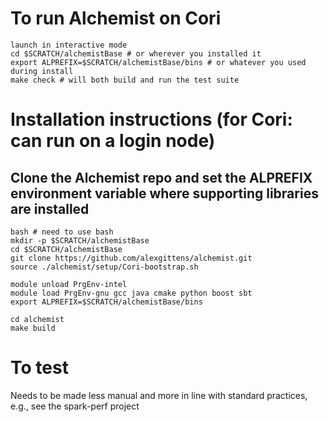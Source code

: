 # To run Alchemist on Cori
```
launch in interactive mode
cd $SCRATCH/alchemistBase # or wherever you installed it
export ALPREFIX=$SCRATCH/alchemistBase/bins # or whatever you used during install
make check # will both build and run the test suite
```

# Installation instructions (for Cori: can run on a login node)

## Clone the Alchemist repo and set the ALPREFIX environment variable where supporting libraries are installed
```
bash # need to use bash
mkdir -p $SCRATCH/alchemistBase
cd $SCRATCH/alchemistBase
git clone https://github.com/alexgittens/alchemist.git
source ./alchemist/setup/Cori-bootstrap.sh

module unload PrgEnv-intel
module load PrgEnv-gnu gcc java cmake python boost sbt
export ALPREFIX=$SCRATCH/alchemistBase/bins

cd alchemist
make build
```

# To test
Needs to be made less manual and more in line with standard practices, e.g., see the spark-perf project

